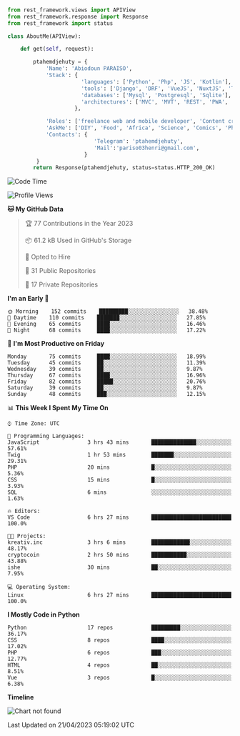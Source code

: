 ###
```python
from rest_framework.views import APIView
from rest_framework.response import Response
from rest_framework import status

class AboutMe(APIView):

    def get(self, request):

        ptahemdjehuty = {
            'Name': 'Abiodoun PARAISO',
            'Stack': {
                       'languages': ['Python', 'Php', 'JS', 'Kotlin'],
                       'tools': ['Django', 'DRF', 'VueJS', 'NuxtJS', 'Threejs' 'React', 'Kotlin', 'Electron'],
                       'databases': ['Mysql', 'Postgresql', 'Sqlite'],
                       'architectures': ['MVC', 'MVT', 'REST', 'PWA', 'SPA', 'MicroServices']
                     },

            'Roles': ['freelance web and mobile developer', 'Content creator', 'Teacher', 'Mentor'],
            'AskMe': ['DIY', 'Food', 'Africa', 'Science', 'Comics', 'Photography', 'Tech', 'Programming'],
            'Contacts': {
                           'Telegram': 'ptahemdjehuty',
                           'Mail':'pariso03henri@gmail.com',
                        }
         }
        return Response(ptahemdjehuty, status=status.HTTP_200_OK)

```                    

<!--START_SECTION:waka-->
![Code Time](http://img.shields.io/badge/Code%20Time-516%20hrs%2042%20mins-blue)

![Profile Views](http://img.shields.io/badge/Profile%20Views-1-blue)

**🐱 My GitHub Data** 

> 🏆 77 Contributions in the Year 2023
 > 
> 📦 61.2 kB Used in GitHub's Storage 
 > 
> 💼 Opted to Hire
 > 
> 📜 31 Public Repositories 
 > 
> 🔑 17 Private Repositories  
 > 
**I'm an Early 🐤** 

```text
🌞 Morning    152 commits    █████████░░░░░░░░░░░░░░░░   38.48% 
🌆 Daytime    110 commits    ███████░░░░░░░░░░░░░░░░░░   27.85% 
🌃 Evening    65 commits     ████░░░░░░░░░░░░░░░░░░░░░   16.46% 
🌙 Night      68 commits     ████░░░░░░░░░░░░░░░░░░░░░   17.22%

```
📅 **I'm Most Productive on Friday** 

```text
Monday       75 commits     ████░░░░░░░░░░░░░░░░░░░░░   18.99% 
Tuesday      45 commits     ██░░░░░░░░░░░░░░░░░░░░░░░   11.39% 
Wednesday    39 commits     ██░░░░░░░░░░░░░░░░░░░░░░░   9.87% 
Thursday     67 commits     ████░░░░░░░░░░░░░░░░░░░░░   16.96% 
Friday       82 commits     █████░░░░░░░░░░░░░░░░░░░░   20.76% 
Saturday     39 commits     ██░░░░░░░░░░░░░░░░░░░░░░░   9.87% 
Sunday       48 commits     ███░░░░░░░░░░░░░░░░░░░░░░   12.15%

```


📊 **This Week I Spent My Time On** 

```text
⌚︎ Time Zone: UTC

💬 Programming Languages: 
JavaScript               3 hrs 43 mins       ██████████████░░░░░░░░░░░   57.61% 
Twig                     1 hr 53 mins        ███████░░░░░░░░░░░░░░░░░░   29.31% 
PHP                      20 mins             █░░░░░░░░░░░░░░░░░░░░░░░░   5.36% 
CSS                      15 mins             █░░░░░░░░░░░░░░░░░░░░░░░░   3.93% 
SQL                      6 mins              ░░░░░░░░░░░░░░░░░░░░░░░░░   1.63%

🔥 Editors: 
VS Code                  6 hrs 27 mins       █████████████████████████   100.0%

🐱‍💻 Projects: 
kreativ.inc              3 hrs 6 mins        ████████████░░░░░░░░░░░░░   48.17% 
cryptocoin               2 hrs 50 mins       ███████████░░░░░░░░░░░░░░   43.88% 
ishe                     30 mins             ██░░░░░░░░░░░░░░░░░░░░░░░   7.95%

💻 Operating System: 
Linux                    6 hrs 27 mins       █████████████████████████   100.0%

```

**I Mostly Code in Python** 

```text
Python                   17 repos            █████████░░░░░░░░░░░░░░░░   36.17% 
CSS                      8 repos             ████░░░░░░░░░░░░░░░░░░░░░   17.02% 
PHP                      6 repos             ███░░░░░░░░░░░░░░░░░░░░░░   12.77% 
HTML                     4 repos             ██░░░░░░░░░░░░░░░░░░░░░░░   8.51% 
Vue                      3 repos             █░░░░░░░░░░░░░░░░░░░░░░░░   6.38%

```


**Timeline**

![Chart not found](https://raw.githubusercontent.com/ptahemdjehuty/ptahemdjehuty/main/charts/bar_graph.png) 


 Last Updated on 21/04/2023 05:19:02 UTC
<!--END_SECTION:waka-->
